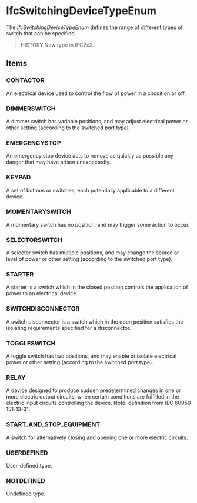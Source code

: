 # IfcSwitchingDeviceTypeEnum

The _IfcSwitchingDeviceTypeEnum_ defines the range of different types of switch that can be specified.

> HISTORY New type in IFC2x2.

## Items

### CONTACTOR
An electrical device used to control the flow of power in a circuit on or off.

### DIMMERSWITCH
A dimmer switch has variable positions, and may adjust electrical power or other setting (according to the switched port type).

### EMERGENCYSTOP
An emergency stop device acts to remove as quickly as possible any danger that may have arisen unexpectedly.

### KEYPAD
A set of buttons or switches, each potentially applicable to a different device.

### MOMENTARYSWITCH
A momentary switch has no position, and may trigger some action to occur.

### SELECTORSWITCH
A selector switch has multiple positions, and may change the source or level of power or other setting (according to the switched port type).

### STARTER
A starter is a switch which in the closed position controls the application of power to an electrical device.

### SWITCHDISCONNECTOR
A switch disconnector is a switch which in the open position satisfies the isolating requirements specified for a disconnector.

### TOGGLESWITCH
A toggle switch has two positions, and may enable or isolate electrical power or other setting (according to the switched port type).

### RELAY
A device designed to produce sudden predetermined changes in one or more electric output circuits, when certain conditions are fulfilled in the electric input circuits controlling the device.
Note: definition from IEC 60050 151-13-31.

### START_AND_STOP_EQUIPMENT
A switch for alternatively closing and opening one or more electric circuits.

### USERDEFINED
User-defined type.

### NOTDEFINED
Undefined type.

